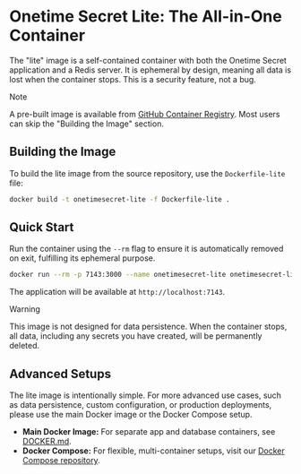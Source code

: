 # Onetime Secret Lite: The All-in-One Container

The "lite" image is a self-contained container with both the Onetime Secret application and a Redis server. It is ephemeral by design, meaning all data is lost when the container stops. This is a security feature, not a bug.

> [!NOTE]
> A pre-built image is available from [GitHub Container Registry](https://github.com/onetimesecret/onetimesecret/pkgs/container/onetimesecret-lite). Most users can skip the "Building the Image" section.

## Building the Image

To build the lite image from the source repository, use the `Dockerfile-lite` file:

```bash
docker build -t onetimesecret-lite -f Dockerfile-lite .
```

## Quick Start

Run the container using the `--rm` flag to ensure it is automatically removed on exit, fulfilling its ephemeral purpose.

```bash
docker run --rm -p 7143:3000 --name onetimesecret-lite onetimesecret-lite:latest
```

The application will be available at `http://localhost:7143`.

> [!WARNING]
> This image is not designed for data persistence. When the container stops, all data, including any secrets you have created, will be permanently deleted.

## Advanced Setups

The lite image is intentionally simple. For more advanced use cases, such as data persistence, custom configuration, or production deployments, please use the main Docker image or the Docker Compose setup.

- **Main Docker Image:** For separate app and database containers, see [DOCKER.md](DOCKER.md).
- **Docker Compose:** For flexible, multi-container setups, visit our [Docker Compose repository](https://github.com/onetimesecret/docker-compose).
